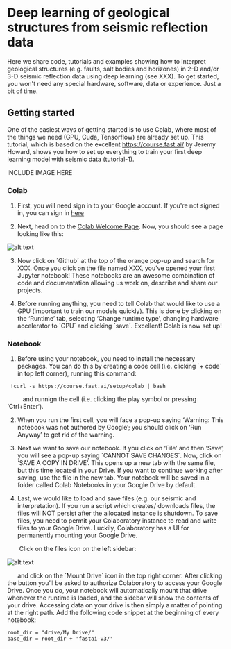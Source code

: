 # Deep learning of geological structures from seismic reflection data

Here we share code, tutorials and examples showing how to interpret geological structures (e.g. faults, salt bodies and horizones) in 2-D and/or 3-D seismic reflection data using deep learning (see XXX). To get started, you won't need any special hardware, software, data or experience. Just a bit of time.

## Getting started
One of the easiest ways of getting started is to use Colab, where most of the things we need (GPU, Cuda, Tensorflow) are already set up. This tutorial, which is based on the excellent https://course.fast.ai/ by Jeremy Howard, shows you how to set up everything to train your first deep learning model with seismic data (tutorial-1).

INCLUDE IMAGE HERE



### Colab ###
1. First, you will need sign in to your Google account. If you're not signed in, you can sign in [here](https://myaccount.google.com/?utm_source=sign_in_no_continue)

2. Next, head on to the [Colab Welcome Page](https://colab.research.google.com/notebooks/welcome.ipynb#recent=true). Now, you should see a page looking like this:

![alt text](https://github.com/thilowrona/seismic_deep_learning/blob/s1.png)

3. Now click on ´Github´ at the top of the orange pop-up and search for XXX. Once you click on the file named XXX, you've opened your first Jupyter notebook! These  notebooks are an awesome combination of code and documentation allowing us work on, describe and share our projects.

4. Before running anything, you need to tell Colab that would like to use a GPU (important to train our models quickly). This is done by clicking on the ‘Runtime’ tab, selecting ‘Change runtime type’, changing hardware accelerator to ´GPU´ and clicking ´save´. Excellent! Colab is now set up!


### Notebook ###
1. Before using your notebook, you need to install the necessary packages. You can do this by creating a code cell (i.e. clicking ´+ code´ in top left corner), running this command:
```console
 !curl -s https://course.fast.ai/setup/colab | bash
```
&nbsp;&nbsp;&nbsp;&nbsp;&nbsp;&nbsp;&nbsp;&nbsp; and runnign the cell (i.e. clicking the play symbol or pressing ‘Ctrl+Enter‘).

2. When you run the first cell, you will face a pop-up saying ‘Warning: This notebook was not authored by Google’; you should click on ‘Run Anyway’ to get rid of the warning.

3. Next we want to save our notebook. If you click on ‘File’ and then ‘Save’, you will see a pop-up saying ´CANNOT SAVE CHANGES´. Now, click on ‘SAVE A COPY IN DRIVE’. This opens up a new tab with the same file, but this time located in your Drive. If you want to continue working after saving, use the file in the new tab. Your notebook will be saved in a folder called Colab Notebooks in your Google Drive by default.

4. Last, we would like to load and save files (e.g. our seismic and interpretation). If you run a script which creates/ downloads files, the files will NOT persist after the allocated instance is shutdown. To save files, you need to permit your Colaboratory instance to read and write files to your Google Drive. Luckily, Colaboratory has a UI for permanently mounting your Google Drive.

&nbsp;&nbsp;&nbsp;&nbsp;&nbsp;&nbsp; Click on the files icon on the left sidebar:

![alt text](https://github.com/thilowrona/seismic_deep_learning/blob/s2.png)

&nbsp;&nbsp;&nbsp;&nbsp;&nbsp;&nbsp;and click on the ´Mount Drive´ icon in the top right corner. After clicking the button you’ll be asked to authorize Colaboratory to access your Google Drive. Once you do, your notebook will automatically mount that drive whenever the runtime is loaded, and the sidebar will show the contents of your drive. Accessing data on your drive is then simply a matter of pointing at the right path. Add the following code snippet at the beginning of every notebook:
```console
root_dir = "drive/My Drive/"
base_dir = root_dir + 'fastai-v3/'
```







